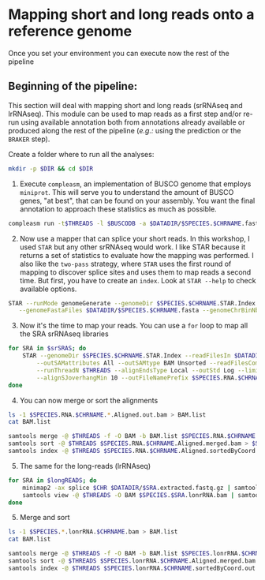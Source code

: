 # Mapping short and long reads onto a reference genome
Once you set your environment you can execute now the rest of the pipeline

## Beginning of the pipeline:
This section will deal with mapping short and long reads (srRNAseq and lrRNAseq). This module can be used to map reads as a first step and/or re-run using available annotation both from annotations already available or produced along the rest of the pipeline (*e.g.:* using the prediction or the `BRAKER` step).

Create a folder where to run all the analyses:
```bash
mkdir -p $DIR && cd $DIR
```

1. Execute `compleasm`, an implementation of BUSCO genome that employs `miniprot`. This will serve you to understand the amount of BUSCO genes, "at best", that can be found on your assembly. You want the final annotation to approach these statistics as much as possible.

```bash
compleasm run -t$THREADS -l $BUSCODB -a $DATADIR/$SPECIES.$CHRNAME.fasta -o $SPECIES.$CHRNAME.Busco.$BUSCODB
```

2. Now use a mapper that can splice your short reads. In this workshop, I used `STAR` but any other srRNAseq would work.
I like STAR because it returns a set of statistics to evaluate how the mapping was performed. I also like the `two-pass` strategy, where `STAR` uses the first round of mapping to discover splice sites and uses them to map reads a second time.
But first, you have to create an `index`. Look at `STAR --help` to check available options.

 ```bash
STAR --runMode genomeGenerate --genomeDir $SPECIES.$CHRNAME.STAR.Index --runThreadN $THREADS \
	--genomeFastaFiles $DATADIR/$SPECIES.$CHRNAME.fasta --genomeChrBinNbits 8 --genomeSAindexNbases 11
```
3. Now it's the time to map your reads. You can use a `for` loop to map all the SRA srRNAseq libraries

```bash
for SRA in $srSRAS; do
	STAR --genomeDir $SPECIES.$CHRNAME.STAR.Index --readFilesIn $DATADIR/${SRA}_1.extracted.fastq.gz $DATADIR/${SRA}_2.extracted.fastq.gz --outFilterType BySJout \
		--outSAMattributes All --outSAMtype BAM Unsorted --readFilesCommand zcat \
		--runThreadN $THREADS --alignEndsType Local --outStd Log --limitBAMsortRAM 7900000000 \
		--alignSJoverhangMin 10 --outFileNamePrefix $SPECIES.RNA.$CHRNAME.$SRA.
done
```
4. You can now merge or sort the alignments

```bash
ls -1 $SPECIES.RNA.$CHRNAME.*.Aligned.out.bam > BAM.list
cat BAM.list

samtools merge -@ $THREADS -f -O BAM -b BAM.list $SPECIES.RNA.$CHRNAME.Aligned.merged.bam
samtools sort -@ $THREADS $SPECIES.RNA.$CHRNAME.Aligned.merged.bam > $SPECIES.RNA.$CHRNAME.Aligned.sortedByCoord.out.bam
samtools index -@ $THREADS $SPECIES.RNA.$CHRNAME.Aligned.sortedByCoord.out.bam
```

5. The same for the long-reads (lrRNAseq)
   
```bash
for SRA in $longREADS; do
	minimap2 -ax splice $CHR $DATADIR/$SRA.extracted.fastq.gz | samtools view -@ $THREADS -O BAM > $SPECIES.$SRA.lonrRNA.bam
	samtools view -@ $THREADS -O BAM $SPECIES.$SRA.lonrRNA.bam | samtools sort -@ $THREADS -n > $SPECIES.$SRA.lonrRNA.$CHRNAME.bam
done
```

5. Merge and sort

```bash
ls -1 $SPECIES.*.lonrRNA.$CHRNAME.bam > BAM.list
cat BAM.list

samtools merge -@ $THREADS -f -O BAM -b BAM.list $SPECIES.lonrRNA.$CHRNAME.Aligned.merged.bam
samtools sort -@ $THREADS $SPECIES.lonrRNA.$CHRNAME.Aligned.merged.bam > $SPECIES.lonrRNA.$CHRNAME.sortedByCoord.out.bam
samtools index -@ $THREADS $SPECIES.lonrRNA.$CHRNAME.sortedByCoord.out.bam
```
